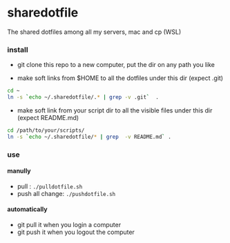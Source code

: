 # sharedotfile

The shared dotfiles among all my servers, mac and cp (WSL)

### install
* git clone this repo to a new computer, put the dir on any path you like

* make soft links from $HOME to  all the dotfiles under this dir  (expect .git) 
```bash
cd ~
ln -s `echo ~/.sharedotfile/.* | grep -v .git`  .
```

* make soft link from your script dir to all the visible files under this dir (expect README.md)
```bash
cd /path/to/your/scripts/
ln -s `echo ~/.sharedotfile/* | grep  -v README.md` .
```

### use
#### manully
* pull : `./pulldotfile.sh`
* push all change:	`./pushdotfile.sh`

#### automatically
* git pull it when you login a computer 
* git push it when you logout the computer
